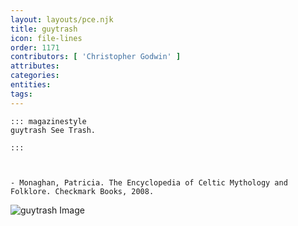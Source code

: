 ```yaml
---
layout: layouts/pce.njk
title: guytrash
icon: file-lines
order: 1171
contributors: [ 'Christopher Godwin' ]
attributes:
categories:
entities:
tags:
---
```

``` tab [group1:Info]
::: magazinestyle
guytrash See Trash.

:::
```
``` tab [group1:Attributes]
```
``` tab [group1:Entities]
```
``` tab [group1:Sources]
- Monaghan, Patricia. The Encyclopedia of Celtic Mythology and Folklore. Checkmark Books, 2008.
```
![guytrash Image](https://upload.wikimedia.org/wikipedia/commons/d/d6/P107b.jpg)
